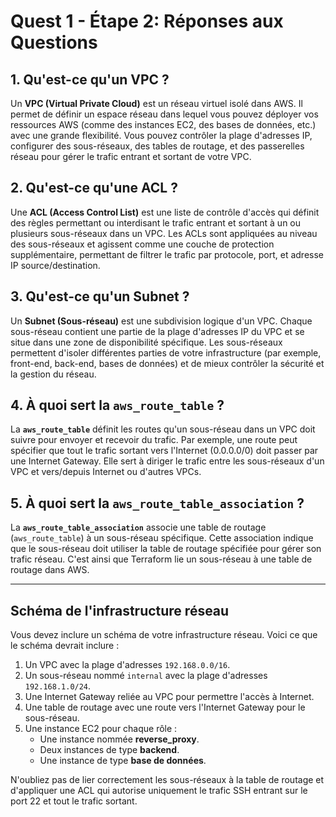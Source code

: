 # Quest 1 - Étape 2: Réponses aux Questions

## 1. Qu'est-ce qu'un VPC ?

Un **VPC (Virtual Private Cloud)** est un réseau virtuel isolé dans AWS. Il permet de définir un espace réseau dans lequel vous pouvez déployer vos ressources AWS (comme des instances EC2, des bases de données, etc.) avec une grande flexibilité. Vous pouvez contrôler la plage d'adresses IP, configurer des sous-réseaux, des tables de routage, et des passerelles réseau pour gérer le trafic entrant et sortant de votre VPC.

## 2. Qu'est-ce qu'une ACL ?

Une **ACL (Access Control List)** est une liste de contrôle d'accès qui définit des règles permettant ou interdisant le trafic entrant et sortant à un ou plusieurs sous-réseaux dans un VPC. Les ACLs sont appliquées au niveau des sous-réseaux et agissent comme une couche de protection supplémentaire, permettant de filtrer le trafic par protocole, port, et adresse IP source/destination.

## 3. Qu'est-ce qu'un Subnet ?

Un **Subnet (Sous-réseau)** est une subdivision logique d'un VPC. Chaque sous-réseau contient une partie de la plage d'adresses IP du VPC et se situe dans une zone de disponibilité spécifique. Les sous-réseaux permettent d'isoler différentes parties de votre infrastructure (par exemple, front-end, back-end, bases de données) et de mieux contrôler la sécurité et la gestion du réseau.

## 4. À quoi sert la `aws_route_table` ?

La **`aws_route_table`** définit les routes qu'un sous-réseau dans un VPC doit suivre pour envoyer et recevoir du trafic. Par exemple, une route peut spécifier que tout le trafic sortant vers l'Internet (0.0.0.0/0) doit passer par une Internet Gateway. Elle sert à diriger le trafic entre les sous-réseaux d'un VPC et vers/depuis Internet ou d'autres VPCs.

## 5. À quoi sert la `aws_route_table_association` ?

La **`aws_route_table_association`** associe une table de routage (`aws_route_table`) à un sous-réseau spécifique. Cette association indique que le sous-réseau doit utiliser la table de routage spécifiée pour gérer son trafic réseau. C'est ainsi que Terraform lie un sous-réseau à une table de routage dans AWS.

---

## Schéma de l'infrastructure réseau

Vous devez inclure un schéma de votre infrastructure réseau. Voici ce que le schéma devrait inclure :
1. Un VPC avec la plage d'adresses `192.168.0.0/16`.
2. Un sous-réseau nommé `internal` avec la plage d'adresses `192.168.1.0/24`.
3. Une Internet Gateway reliée au VPC pour permettre l'accès à Internet.
4. Une table de routage avec une route vers l'Internet Gateway pour le sous-réseau.
5. Une instance EC2 pour chaque rôle :
   - Une instance nommée **reverse_proxy**.
   - Deux instances de type **backend**.
   - Une instance de type **base de données**.

N'oubliez pas de lier correctement les sous-réseaux à la table de routage et d'appliquer une ACL qui autorise uniquement le trafic SSH entrant sur le port 22 et tout le trafic sortant.

